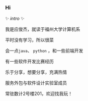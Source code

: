### Hi

✨ _intro_ ✨

我是应俊杰，就读于福州大学计算机系

平时没有学习，所以很菜

会一点`java`、 `python` ，和一些前端开发

有一些软件开发比赛经历

乐于分享，想要分享，充满热情

服务外包与软件设计实验室成员

常驻数计2号楼201，欢迎找我玩！
